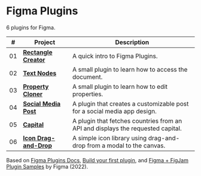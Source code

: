 # Figma Plugins

6 plugins for Figma.

| #   | Project                                         | Description                                                                     |
| --- | ----------------------------------------------- | ------------------------------------------------------------------------------- |
| 01  | [**Rectangle Creator**](01-rectangle-creator)   | A quick intro to Figma Plugins.                                                 |
| 02  | [**Text Nodes**](02-text-nodes)                 | A small plugin to learn how to access the document.                             |
| 03  | [**Property Cloner**](03-property-cloner)       | A small plugin to learn how to edit properties.                                 |
| 04  | [**Social Media Post**](04-social-media-post)   | A plugin that creates a customizable post for a social media app design.        |
| 05  | [**Capital**](05-capital)                       | A plugin that fetches countries from an API and displays the requested capital. |
| 06  | [**Icon Drag-and-Drop**](06-icon-drag-and-drop) | A simple icon library using drag-and-drop from a modal to the canvas.           |

Based on [Figma Plugins Docs](https://www.figma.com/plugin-docs/), [Build your first plugin](https://www.youtube.com/playlist?list=PLXDU_eVOJTx5YBAszyuOTyxlgIxkQVyii), and [Figma + FigJam Plugin Samples](https://github.com/figma/plugin-samples) by Figma (2022).
